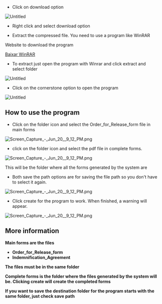 - Click on download option

![Untitled](https://s3-us-west-2.amazonaws.com/secure.notion-static.com/25c07acf-ef04-4ce0-acd2-b3c94006be6d/Untitled.png)

- Right click and select download option

- Extract the compressed file. You need to use a program like WinRAR

Website to download the program

[Baixar WinRAR](https://www.win-rar.com/download.html?&L=9)

- To extract just open the program with Winrar and click extract and select folder

![Untitled](https://s3-us-west-2.amazonaws.com/secure.notion-static.com/e2fa56ab-4238-4982-979e-1c940a271d9c/Untitled.png)

- Click on the cornerstone option to open the program

![Untitled](https://s3-us-west-2.amazonaws.com/secure.notion-static.com/47492514-ef41-4114-bfdd-0cbe63487146/Untitled.png)

## How to use the program

- Click on the folder icon and select the Order_for_Release_form file in main forms

![Screen_Capture_-_Jun_20__9_12_PM.png](https://s3-us-west-2.amazonaws.com/secure.notion-static.com/75034d05-4a89-4d49-8c3e-77df6f3999de/Screen_Capture_-_Jun_20__9_12_PM.png)

- click on the folder icon and select the pdf file in complete forms.

![Screen_Capture_-_Jun_20__9_12_PM.png](https://s3-us-west-2.amazonaws.com/secure.notion-static.com/0c6b3345-eceb-4446-89fb-6abad44accf8/Screen_Capture_-_Jun_20__9_12_PM.png)

This will be the folder where all the forms generated by the system are

- Both save the path options are for saving the file path so you don't have to select it again.

![Screen_Capture_-_Jun_20__9_12_PM.png](https://s3-us-west-2.amazonaws.com/secure.notion-static.com/2375ba95-52d2-4245-b825-acfc5763c8ad/Screen_Capture_-_Jun_20__9_12_PM.png)

- Click create for the program to work. When finished, a warning will appear.

![Screen_Capture_-_Jun_20__9_12_PM.png](https://s3-us-west-2.amazonaws.com/secure.notion-static.com/1b952b0a-3a03-465c-bae8-64029596d2eb/Screen_Capture_-_Jun_20__9_12_PM.png)

## **More information**

**Main forms are the files**

- **Order_for_Release_form**
- **Indemnification_Agreement**

**The files must be in the same folder**

**Complete forms  is the folder where the files generated by the system will be. Clicking create will create the completed forms**

**If you want to save the destination folder for the program starts with the same folder, just check save path**
